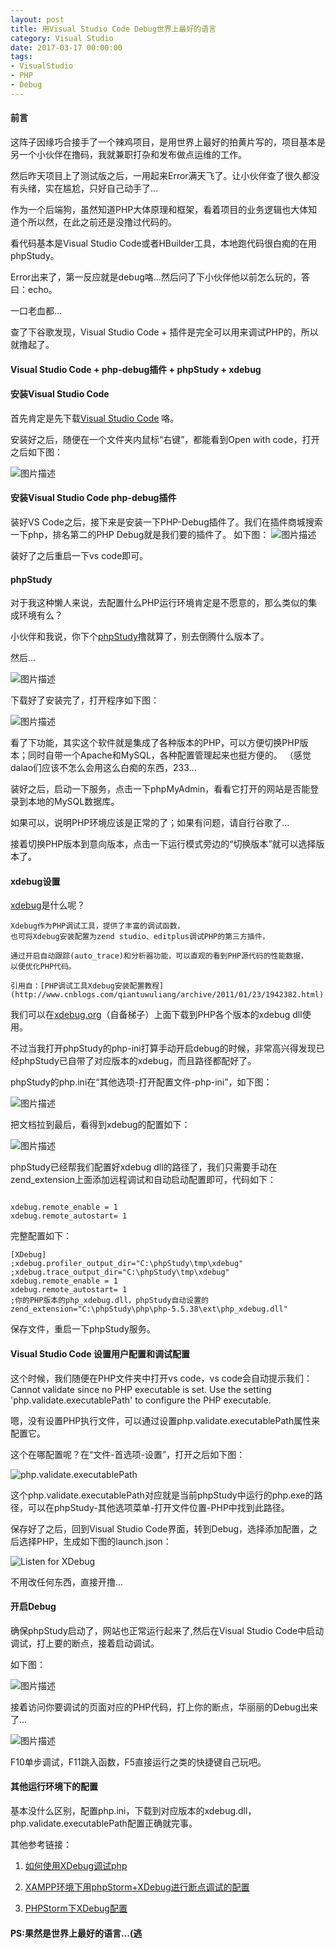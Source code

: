 ```yaml
---
layout: post
title: 用Visual Studio Code Debug世界上最好的语言
category: Visual Studio
date: 2017-03-17 00:00:00
tags:
- VisualStudio
- PHP
- Debug
---
```


#### 前言
这阵子因缘巧合接手了一个辣鸡项目，是用世界上最好的拍黄片写的，项目基本是另一个小伙伴在撸码，我就兼职打杂和发布做点运维的工作。

然后昨天项目上了测试版之后，一用起来Error满天飞了。让小伙伴查了很久都没有头绪，实在尴尬，只好自己动手了...

作为一个后端狗，虽然知道PHP大体原理和框架，看着项目的业务逻辑也大体知道个所以然，在此之前还是没撸过代码的。

看代码基本是Visual Studio Code或者HBuilder工具，本地跑代码很白痴的在用phpStudy。

Error出来了，第一反应就是debug咯...然后问了下小伙伴他以前怎么玩的，答曰：echo。

一口老血都...

查了下谷歌发现，Visual Studio Code + 插件是完全可以用来调试PHP的，所以就撸起了。


#### Visual Studio Code + php-debug插件 + phpStudy + xdebug

#### 安装Visual Studio Code

首先肯定是先下载[Visual Studio Code](http://code.visualstudio.com/) 咯。

安装好之后，随便在一个文件夹内鼠标“右键”，都能看到Open with code，打开之后如下图：

![图片描述](http://7xrayk.com1.z0.glb.clouddn.com/77bd5dbc-b738-4445-8598-2783ff876aca)

#### 安装Visual Studio Code php-debug插件
装好VS Code之后，接下来是安装一下PHP-Debug插件了。我们在插件商城搜索一下php，排名第二的PHP Debug就是我们要的插件了。
如下图：
![图片描述](http://7xrayk.com1.z0.glb.clouddn.com/02f2cba5-5872-4e8f-8d83-89d0e82c6540)

装好了之后重启一下vs code即可。

#### phpStudy
对于我这种懒人来说，去配置什么PHP运行环境肯定是不愿意的，那么类似的集成环境有么？

小伙伴和我说，你下个[phpStudy](http://www.phpstudy.net/)撸就算了，别去倒腾什么版本了。

然后...

![图片描述](http://7xrayk.com1.z0.glb.clouddn.com/23baf3f9-0fa7-446e-8f58-4d63c0306700)

下载好了安装完了，打开程序如下图：

![图片描述](http://7xrayk.com1.z0.glb.clouddn.com/b3836805-41f0-4d4d-8bbc-4a14e9557052)

看了下功能，其实这个软件就是集成了各种版本的PHP，可以方便切换PHP版本；同时自带一个Apache和MySQL，各种配置管理起来也挺方便的。
（感觉dalao们应该不怎么会用这么白痴的东西，233...

装好之后，启动一下服务，点击一下phpMyAdmin，看看它打开的网站是否能登录到本地的MySQL数据库。

如果可以，说明PHP环境应该是正常的了；如果有问题，请自行谷歌了...

接着切换PHP版本到意向版本，点击一下运行模式旁边的“切换版本”就可以选择版本了。

#### xdebug设置
[xdebug](https://xdebug.org/)是什么呢？
```
Xdebug作为PHP调试工具，提供了丰富的调试函数，
也可将Xdebug安装配置为zend studio、editplus调试PHP的第三方插件，

通过开启自动跟踪(auto_trace)和分析器功能，可以直观的看到PHP源代码的性能数据，
以便优化PHP代码。

引用自：[PHP调试工具Xdebug安装配置教程]
(http://www.cnblogs.com/qiantuwuliang/archive/2011/01/23/1942382.html)

```
我们可以在[xdebug.org](https://xdebug.org/)（自备梯子）上面下载到PHP各个版本的xdebug dll使用。

不过当我打开phpStudy的php-ini打算手动开启debug的时候，非常高兴得发现已经phpStudy已自带了对应版本的xdebug，而且路径都配好了。

phpStudy的php.ini在“其他选项-打开配置文件-php-ini”，如下图：

![图片描述](http://7xrayk.com1.z0.glb.clouddn.com/d53fd113-e81b-4de2-bab5-00e7d168c5cb)

把文档拉到最后，看得到xdebug的配置如下：

![图片描述](http://7xrayk.com1.z0.glb.clouddn.com/51f5f593-81cc-4c7c-b9ee-aa2c464e445b)

phpStudy已经帮我们配置好xdebug dll的路径了，我们只需要手动在zend_extension上面添加远程调试和自动启动配置即可，代码如下：

```

xdebug.remote_enable = 1
xdebug.remote_autostart= 1

```


完整配置如下：
```
[XDebug]
;xdebug.profiler_output_dir="C:\phpStudy\tmp\xdebug"
;xdebug.trace_output_dir="C:\phpStudy\tmp\xdebug"
xdebug.remote_enable = 1
xdebug.remote_autostart= 1
;你的PHP版本的php_xdebug.dll，phpStudy自动设置的
zend_extension="C:\phpStudy\php\php-5.5.38\ext\php_xdebug.dll"
```


保存文件，重启一下phpStudy服务。


#### Visual Studio Code 设置用户配置和调试配置

这个时候，我们随便在PHP文件夹中打开vs code，vs code会自动提示我们：Cannot validate since no PHP executable is set. Use the setting 'php.validate.executablePath' to configure the PHP executable.

嗯，没有设置PHP执行文件，可以通过设置php.validate.executablePath属性来配置它。

这个在哪配置呢？在“文件-首选项-设置”，打开之后如下图：


![php.validate.executablePath](http://7xrayk.com1.z0.glb.clouddn.com/d4dddab0-334c-45da-b89b-2ee3ed1517a4)

这个php.validate.executablePath对应就是当前phpStudy中运行的php.exe的路径，可以在phpStudy-其他选项菜单-打开文件位置-PHP中找到此路径。

保存好了之后，回到Visual Studio Code界面，转到Debug，选择添加配置，之后选择PHP，生成如下图的launch.json：


![Listen for XDebug](http://7xrayk.com1.z0.glb.clouddn.com/4a6d2f63-33eb-440f-97ec-e13d30ae6027)



不用改任何东西，直接开撸...

#### 开启Debug

确保phpStudy启动了，网站也正常运行起来了,然后在Visual Studio Code中启动调试，打上要的断点，接着启动调试。

如下图：

![图片描述](http://7xrayk.com1.z0.glb.clouddn.com/f327e135-9ec6-41a1-878c-0cdca4ca9c36)

接着访问你要调试的页面对应的PHP代码，打上你的断点，华丽丽的Debug出来了...

![图片描述](http://7xrayk.com1.z0.glb.clouddn.com/dba6c24d-dda4-4cc9-9682-a3e68f13d5a7)


F10单步调试，F11跳入函数，F5直接运行之类的快捷键自己玩吧。


#### 其他运行环境下的配置

基本没什么区别，配置php.ini，下载到对应版本的xdebug.dll，php.validate.executablePath配置正确就完事。

其他参考链接：

1. [ 如何使用XDebug调试php](http://blog.csdn.net/ruihanchen/article/details/7705842)

2. [XAMPP环境下用phpStorm+XDebug进行断点调试的配置](http://www.chenxuanyi.cn/xampp-phpstorm-xdebug.html)

3. [PHPStorm下XDebug配置](http://blog.csdn.net/dc_726/article/details/9905517)


#### PS:果然是世界上最好的语言...(逃




































